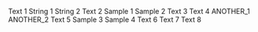 Text 1
String 1
String 2
Text 2
Sample 1
Sample 2
Text 3
Text 4
ANOTHER_1
ANOTHER_2
Text 5
Sample 3
Sample 4
Text 6
Text 7
Text 8